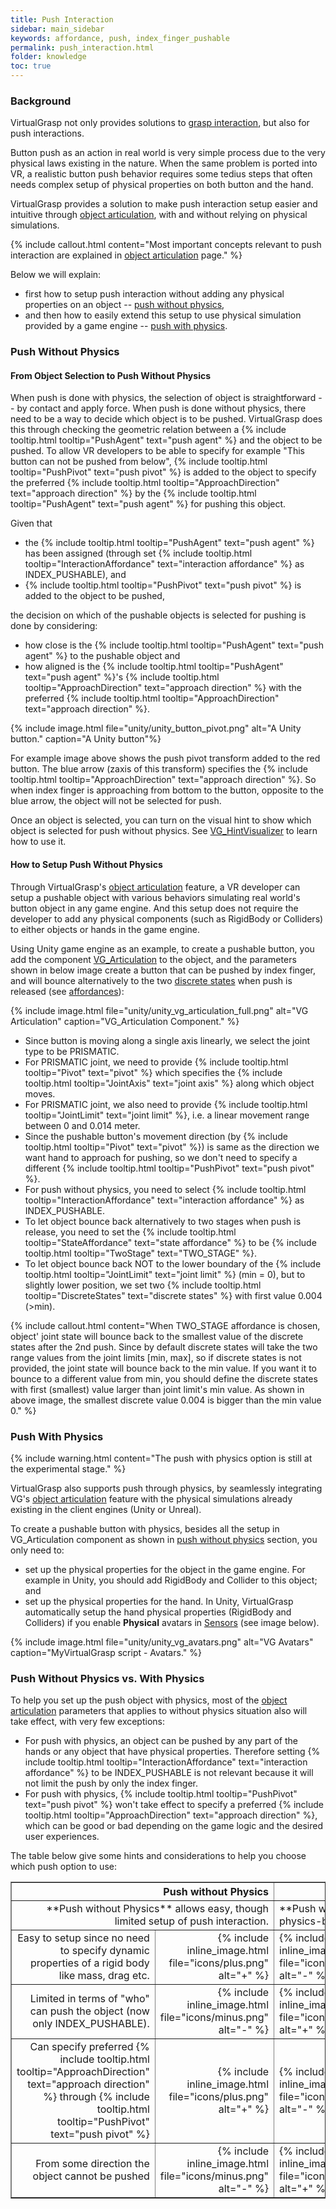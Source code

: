 ```yaml
---
title: Push Interaction
sidebar: main_sidebar
keywords: affordance, push, index_finger_pushable
permalink: push_interaction.html
folder: knowledge
toc: true
---
```


### Background

VirtualGrasp not only provides solutions to [grasp interaction](grasp_interaction.html#grasp-interaction), 
but also for push interactions.

Button push as an action in real world is very simple process due to the very physical laws existing in the nature. 
When the same problem is ported into VR, a realistic button push behavior requires some tedius steps that often needs complex setup of physical properties on 
both button and the hand.

VirtualGrasp provides a solution to make push interaction setup easier and intuitive through [object articulation](object_articulation.html#object-articulation), with and without relying on physical simulations.

{% include callout.html content="Most important concepts relevant to push interaction are explained in [object articulation](object_articulation.html#object-articulation) page." %}

Below we will explain: 
* first how to setup push interaction without adding any physical properties on an object -- [push without physics](#push-without-physics),
* and then how to easily extend this setup to use physical simulation provided by a game engine -- [push with physics](#push-with-physics). 

### Push Without Physics

#### From Object Selection to Push Without Physics

When push is done with physics, the selection of object is straightforward -- by contact and apply force. 
When push is done without physics, there need to be a way to decide which object is to be pushed. 
VirtualGrasp does this through checking the geometric relation between a 
{% include tooltip.html tooltip="PushAgent" text="push agent" %} and the object to be pushed. 
To allow VR developers to be able to specify for example "This button can not be pushed from below", 
{% include tooltip.html tooltip="PushPivot" text="push pivot" %} is added
to the object to specify the preferred {% include tooltip.html tooltip="ApproachDirection" text="approach direction" %}
by the {% include tooltip.html tooltip="PushAgent" text="push agent" %} for pushing this object. 

Given that
* the {% include tooltip.html tooltip="PushAgent" text="push agent" %} has been assigned 
(through set {% include tooltip.html tooltip="InteractionAffordance" text="interaction affordance" %} as INDEX_PUSHABLE),
and
* {% include tooltip.html tooltip="PushPivot" text="push pivot" %} is added to the object to be pushed, 

the decision on which of the pushable objects is selected for pushing is done by considering:

* how close is the {% include tooltip.html tooltip="PushAgent" text="push agent" %} to the pushable object
and
* how aligned is the {% include tooltip.html tooltip="PushAgent" text="push agent" %}'s {% include tooltip.html tooltip="ApproachDirection" text="approach direction" %} with the preferred {% include tooltip.html tooltip="ApproachDirection" text="approach direction" %}. 

{% include image.html file="unity/unity_button_pivot.png" alt="A Unity button." caption="A Unity button"%}

For example image above shows the push pivot transform added to the red button. The blue arrow (zaxis of this transform) specifies
the {% include tooltip.html tooltip="ApproachDirection" text="approach direction" %}. 
So when index finger is approaching from bottom to the button, opposite to the blue arrow, the object will not be selected for push.


Once an object is selected, you can turn on the visual hint to show which object is selected for push without physics. 
See [VG_HintVisualizer](unity_component_vghintvisualizer.html#unity-component-vghintvisualizer) to learn how to use it.

#### How to Setup Push Without Physics

Through VirtualGrasp's [object articulation](object_articulation.html#object-articulation) feature, a VR developer can setup a pushable object with various behaviors simulating real world's button object in any game engine. And this setup does not require the developer to add any physical components (such as RigidBody or Colliders) to either objects or hands in the game engine. 

Using Unity game engine as an example, to create a pushable button, 
you add the component [VG_Articulation](unity_component_vgarticulation.html) to the object, and the parameters shown in below image create a button that can be pushed by index finger, and will bounce alternatively to the two <a href="#" data-toggle="tooltip" data-original-title="{{site.data.glossary.DiscreteStates}}">discrete states</a> when push is released (see [affordances](object_articulation.html#object-affordances)):

{% include image.html file="unity/unity_vg_articulation_full.png" alt="VG Articulation" caption="VG_Articulation Component." %}

* Since button is moving along a single axis linearly, we select the joint type to be PRISMATIC.
* For PRISMATIC joint, we need to provide {% include tooltip.html tooltip="Pivot" text="pivot" %} which specifies the {% include tooltip.html tooltip="JointAxis" text="joint axis" %} along which object moves.
* For PRISMATIC joint, we also need to provide {% include tooltip.html tooltip="JointLimit" text="joint limit" %}, i.e. a linear movement range between 0 and 0.014 meter. 
* Since the pushable button's movement direction (by {% include tooltip.html tooltip="Pivot" text="pivot" %}) is same as the direction we want hand to approach for pushing, so we don't need to specify 
a different {% include tooltip.html tooltip="PushPivot" text="push pivot" %}.
* For push without physics, you need to select {% include tooltip.html tooltip="InteractionAffordance" text="interaction affordance" %} as INDEX_PUSHABLE.
* To let object bounce back alternatively to two stages when push is release, you need to set the {% include tooltip.html tooltip="StateAffordance" text="state affordance" %} to be {% include tooltip.html tooltip="TwoStage" text="TWO_STAGE" %}. 
* To let object bounce back NOT to the lower boundary of the {% include tooltip.html tooltip="JointLimit" text="joint limit" %} (min = 0), but to slightly lower position, we set two {% include tooltip.html tooltip="DiscreteStates" text="discrete states" %} with first value 0.004 (>min).

{% include callout.html content="When TWO_STAGE affordance is chosen, object' joint state will bounce back to the smallest value of the discrete states after the 2nd push.
Since by default discrete states will take the two range values from the joint limits [min, max], so if discrete states is not provided, the joint state will bounce back to the min value. 
If you want it to bounce to a different value from min, you should define the discrete states with first (smallest) value larger than joint limit's min value. As shown in above image, the smallest discrete value 0.004 is bigger than the min value 0." %}

### Push With Physics

{% include warning.html content="The push with physics option is still at the experimental stage." %}

VirtualGrasp also supports push through physics, by seamlessly integrating VG's [object articulation](object_articulation.html#object-articulation) feature with the physical simulations already existing 
in the client engines (Unity or Unreal). 

To create a pushable button with physics, besides all the setup in VG_Articulation component as shown in [push without physics](#push-without-physics) section, you only need to:
* set up the physical properties for the object in the game engine. For example in Unity, you should add RigidBody and Collider to this object; and
* set up the physical properties for the hand. In Unity, VirtualGrasp automatically setup the hand physical properties (RigidBody and Colliders) if you enable **Physical** avatars in [Sensors](unity_component_myvirtualgrasp.html#sensors) (see image below).

{% include image.html file="unity/unity_vg_avatars.png" alt="VG Avatars" caption="MyVirtualGrasp script - Avatars." %}

### Push Without Physics vs. With Physics

To help you set up the push object with physics, most of the [object articulation](object_articulation.html#object-articulation) parameters that applies to without physics situation also will take effect, with very few exceptions:
 
<!--| Object Articulation Param | Push without Physics | Push with Physics |
|-------|--------|---------|
| <a href="#" data-toggle="tooltip" data-original-title="{{site.data.glossary.Joint}}">Joint</a> | Relevant | Relevant | 
| <a href="#" data-toggle="tooltip" data-original-title="{{site.data.glossary.StateAffordance}}">State Affordance</a>| Relevant | Relevant | 
| {% include tooltip.html tooltip="InteractionAffordance" text="interaction affordance" %} | Relevant | INDEX_PUSHABLE is not needed | 
| <a href="#" data-toggle="tooltip" data-original-title="{{site.data.glossary.PushPivot}}">Push Pivot</a> | Relevant | Not relevant  | 
-->

* For push with physics, an object can be pushed by any part of the hands or any object that have physical properties. Therefore setting {% include tooltip.html tooltip="InteractionAffordance" text="interaction affordance" %} to be INDEX_PUSHABLE is not relevant because it will not limit the push by only the index finger.
* For push with physics, {% include tooltip.html tooltip="PushPivot" text="push pivot" %} won't take effect to specify a preferred {% include tooltip.html tooltip="ApproachDirection" text="approach direction" %}, which can be good or bad depending on the game logic and the desired user experiences.


The table below give some hints and considerations to help you choose which push option to use:

<table border="1">
<colgroup>
<col width="40%" />
<col width="10%" />
<col width="10%" />
<col width="40%" />
</colgroup>
<thead>
<tr class="header">
<th colspan="2" style="text-align: right">Push without Physics</th>
<th colspan="2">Push with Physics</th>
</tr>
</thead>
<tbody>
<tr>
<td markdown="span" colspan="2" style="text-align: right">
**Push without Physics** allows easy, though limited setup of push interaction.<!-- While full baking is needed, it only uses grasp baking results during runtime.are created by a limited set of grasps around an object depending on a pre-baked grasp database.--></td>
<td markdown="span" colspan="2">**Push with Physics** allows more realistic physics-based push interaction.<!--While full baking is currently enabled (so one can switch between static and dynamic grasping per object), it only uses shape baking results. --><!--are unlimited grasps that are generated during runtime.--></td>
</tr>
<tr>
<td markdown="span" style="text-align: right">Easy to setup since no need to specify dynamic properties of a rigid body like mass, drag etc.</td>
<td markdown="span" style="text-align: right">{% include inline_image.html file="icons/plus.png" alt="+" %}</td>
<td markdown="span">{% include inline_image.html file="icons/minus.png" alt="-" %}</td>
<td markdown="span">Need careful selection of dynamic properties since they influence how object react to push</td>
</tr>
<tr>
<td markdown="span" style="text-align: right">Limited in terms of "who" can push the object (now only INDEX_PUSHABLE).</td>
<td markdown="span" style="text-align: right">{% include inline_image.html file="icons/minus.png" alt="-" %}</td>
<td markdown="span">{% include inline_image.html file="icons/plus.png" alt="+" %}</td>
<td markdown="span">Anything with RigidBody and Collider can push since it is physics-based.</td>
</tr>
<tr>
<td markdown="span" style="text-align: right">Can specify preferred {% include tooltip.html tooltip="ApproachDirection" text="approach direction" %} through {% include tooltip.html tooltip="PushPivot" text="push pivot" %}  </td>
<td markdown="span" style="text-align: right">{% include inline_image.html file="icons/plus.png" alt="+" %}</td>
<td markdown="span">{% include inline_image.html file="icons/minus.png" alt="-" %}</td>
<td markdown="span">Can not specify preferred {% include tooltip.html tooltip="ApproachDirection" text="approach direction" %}. </td>
</tr>
<tr>
<td markdown="span" style="text-align: right">From some direction the object cannot be pushed </td>
<td markdown="span" style="text-align: right">{% include inline_image.html file="icons/minus.png" alt="-" %}</td>
<td markdown="span">{% include inline_image.html file="icons/plus.png" alt="+" %}</td>
<td markdown="span">Object can be pushed from any direction since it is physics-based.</td>
</tr>
</tbody>
</table>


